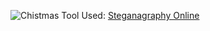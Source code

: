 ![Chistmas](images/ChristmasCard.png)
Tool Used: [Steganagraphy Online](https://stylesuxx.github.io/steganography/)
